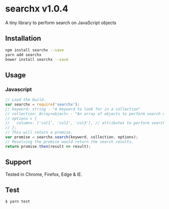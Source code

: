 # searchx v1.0.4
A tiny library to perform search on JavaScript objects
## Installation
```sh
npm install searchx --save
yarn add searchx
bower install searchx --save
```
## Usage
### Javascript
```javascript
// Load the build.
var searchx = require('searchx');
// keyword: string - "A keyword to look for in a collection"
// collection: Array<object> - "An array of objects to perform search on"
// options = {
//   columns: ['col1', 'col2', 'col3'], // attributes to perform search on. (null by default)
// };
// This will return a promise.
var promise = searchx.search(keyword, collection, options);
// Resolving the promise would return the search results.
return promise.then(result => result);
```
## Support
Tested in Chrome, Firefox, Edge & IE.
## Test
```sh
$ yarn test
```
